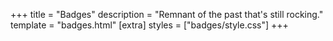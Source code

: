 +++
title = "Badges"
description = "Remnant of the past that's still rocking."
template = "badges.html"
[extra]
styles = ["badges/style.css"]
+++
